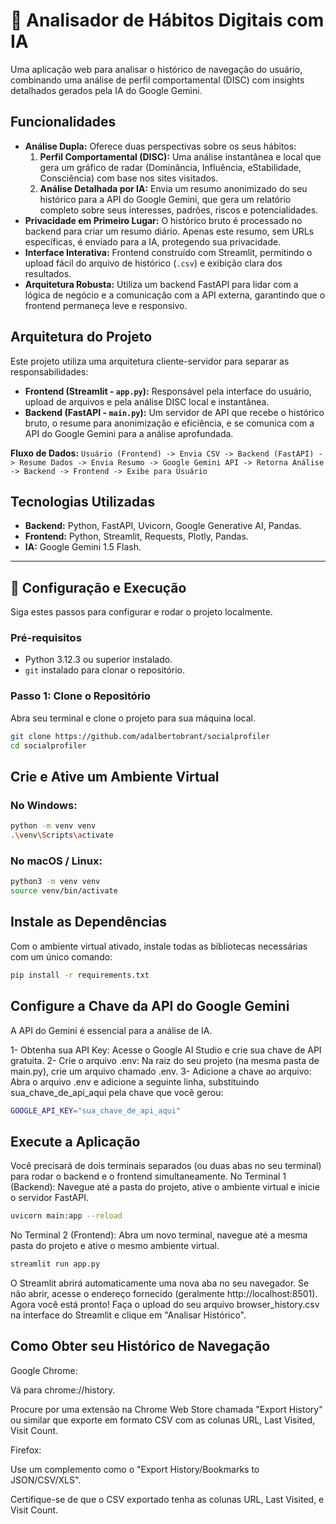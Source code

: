 # 🧠 Analisador de Hábitos Digitais com IA

Uma aplicação web para analisar o histórico de navegação do usuário, combinando uma análise de perfil comportamental (DISC) com insights detalhados gerados pela IA do Google Gemini.

## Funcionalidades

-   **Análise Dupla:** Oferece duas perspectivas sobre os seus hábitos:
    1.  **Perfil Comportamental (DISC):** Uma análise instantânea e local que gera um gráfico de radar (Dominância, Influência, eStabilidade, Consciência) com base nos sites visitados.
    2.  **Análise Detalhada por IA:** Envia um resumo anonimizado do seu histórico para a API do Google Gemini, que gera um relatório completo sobre seus interesses, padrões, riscos e potencialidades.
-   **Privacidade em Primeiro Lugar:** O histórico bruto é processado no backend para criar um resumo diário. Apenas este resumo, sem URLs específicas, é enviado para a IA, protegendo sua privacidade.
-   **Interface Interativa:** Frontend construído com Streamlit, permitindo o upload fácil do arquivo de histórico (`.csv`) e exibição clara dos resultados.
-   **Arquitetura Robusta:** Utiliza um backend FastAPI para lidar com a lógica de negócio e a comunicação com a API externa, garantindo que o frontend permaneça leve e responsivo.

## Arquitetura do Projeto

Este projeto utiliza uma arquitetura cliente-servidor para separar as responsabilidades:

-   **Frontend (Streamlit - `app.py`):** Responsável pela interface do usuário, upload de arquivos e pela análise DISC local e instantânea.
-   **Backend (FastAPI - `main.py`):** Um servidor de API que recebe o histórico bruto, o resume para anonimização e eficiência, e se comunica com a API do Google Gemini para a análise aprofundada.

**Fluxo de Dados:**
`Usuário (Frontend) -> Envia CSV -> Backend (FastAPI) -> Resume Dados -> Envia Resumo -> Google Gemini API -> Retorna Análise -> Backend -> Frontend -> Exibe para Usuário`

## Tecnologias Utilizadas

-   **Backend:** Python, FastAPI, Uvicorn, Google Generative AI, Pandas.
-   **Frontend:** Python, Streamlit, Requests, Plotly, Pandas.
-   **IA:** Google Gemini 1.5 Flash.

---

## 🚀 Configuração e Execução

Siga estes passos para configurar e rodar o projeto localmente.

### Pré-requisitos

-   Python 3.12.3 ou superior instalado.
-   `git` instalado para clonar o repositório.

### Passo 1: Clone o Repositório

Abra seu terminal e clone o projeto para sua máquina local.

```bash
git clone https://github.com/adalbertobrant/socialprofiler
cd socialprofiler
```

##  Crie e Ative um Ambiente Virtual

### No Windows:

```bash
python -m venv venv
.\venv\Scripts\activate
```

### No macOS / Linux:

```bash
python3 -m venv venv
source venv/bin/activate
```

## Instale as Dependências

Com o ambiente virtual ativado, instale todas as bibliotecas necessárias com um único comando:

```bash
pip install -r requirements.txt
```

## Configure a Chave da API do Google Gemini

A API do Gemini é essencial para a análise de IA.

 1- Obtenha sua API Key: Acesse o Google AI Studio e crie sua chave de API gratuita.
 2- Crie o arquivo .env: Na raiz do seu projeto (na mesma pasta de main.py), crie um arquivo chamado .env.
 3- Adicione a chave ao arquivo: Abra o arquivo .env e adicione a seguinte linha, substituindo sua_chave_de_api_aqui pela chave que você gerou:

```bash
GOOGLE_API_KEY="sua_chave_de_api_aqui"
```
## Execute a Aplicação

Você precisará de dois terminais separados (ou duas abas no seu terminal) para rodar o backend e o frontend simultaneamente.
No Terminal 1 (Backend):
Navegue até a pasta do projeto, ative o ambiente virtual e inicie o servidor FastAPI.

```bash
uvicorn main:app --reload
```
No Terminal 2 (Frontend):
Abra um novo terminal, navegue até a mesma pasta do projeto e ative o mesmo ambiente virtual.

```bash
streamlit run app.py
```
O Streamlit abrirá automaticamente uma nova aba no seu navegador. Se não abrir, acesse o endereço fornecido (geralmente http://localhost:8501).
Agora você está pronto! Faça o upload do seu arquivo browser_history.csv na interface do Streamlit e clique em "Analisar Histórico".

## Como Obter seu Histórico de Navegação

Google Chrome:

Vá para chrome://history.

Procure por uma extensão na Chrome Web Store chamada "Export History" ou similar que exporte em formato CSV com as colunas URL, Last Visited, Visit Count.

Firefox:

Use um complemento como o "Export History/Bookmarks to JSON/CSV/XLS".

Certifique-se de que o CSV exportado tenha as colunas URL, Last Visited, e Visit Count.
